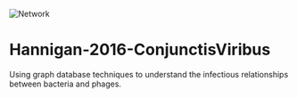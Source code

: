 ![Network](https://45.media.tumblr.com/0c420f0898939384eb5555ab216d2d75/tumblr_no0ahfANdz1s4fz4bo1_500.gif)

# Hannigan-2016-ConjunctisViribus
Using graph database techniques to understand the infectious relationships between bacteria and phages.
